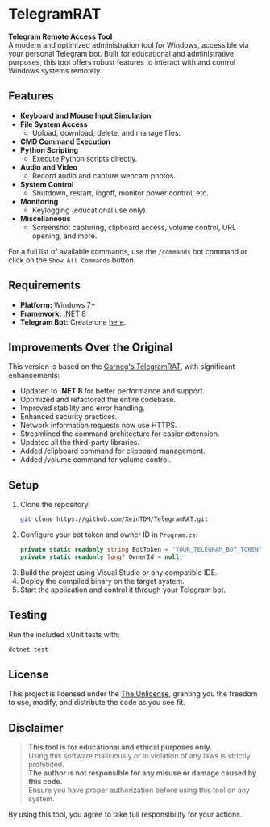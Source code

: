 # TelegramRAT

**Telegram Remote Access Tool**  
A modern and optimized administration tool for Windows, accessible via your personal Telegram bot. Built for educational and administrative purposes, this tool offers robust features to interact with and control Windows systems remotely.

## Features

- **Keyboard and Mouse Input Simulation**
- **File System Access**
  - Upload, download, delete, and manage files.
- **CMD Command Execution**
- **Python Scripting**
  - Execute Python scripts directly.
- **Audio and Video**
  - Record audio and capture webcam photos.
- **System Control**
  - Shutdown, restart, logoff, monitor power control, etc.
- **Monitoring**
  - Keylogging (educational use only).
- **Miscellaneous**
  - Screenshot capturing, clipboard access, volume control, URL opening, and more.

For a full list of available commands, use the `/commands` bot command or click on the `Show All Commands` button.

## Requirements

- **Platform:** Windows 7+
- **Framework:** .NET 8
- **Telegram Bot:** Create one [here](https://core.telegram.org/bots).

## Improvements Over the Original

This version is based on the [Garneg's TelegramRAT](https://github.com/Garneg/TelegramRAT), with significant enhancements:
- Updated to **.NET 8** for better performance and support.
- Optimized and refactored the entire codebase.
- Improved stability and error handling.
- Enhanced security practices.
- Network information requests now use HTTPS.
- Streamlined the command architecture for easier extension.
- Updated all the third-party libraries.
- Added /clipboard command for clipboard management.
- Added /volume command for volume control.

## Setup

1. Clone the repository:
   ```bash
   git clone https://github.com/XeinTDM/TelegramRAT.git
   ```
2. Configure your bot token and owner ID in `Program.cs`:
   ```csharp
   private static readonly string BotToken = "YOUR_TELEGRAM_BOT_TOKEN";
   private static readonly long? OwnerId = null;
   ```
3. Build the project using Visual Studio or any compatible IDE.
4. Deploy the compiled binary on the target system.
5. Start the application and control it through your Telegram bot.

## Testing

Run the included xUnit tests with:

```bash
dotnet test
```

## License

This project is licensed under the [The Unlicense](LICENSE), granting you the freedom to use, modify, and distribute the code as you see fit.

## Disclaimer

> **This tool is for educational and ethical purposes only.**  
> Using this software maliciously or in violation of any laws is strictly prohibited.  
> **The author is not responsible for any misuse or damage caused by this code.**  
> Ensure you have proper authorization before using this tool on any system.

By using this tool, you agree to take full responsibility for your actions.
